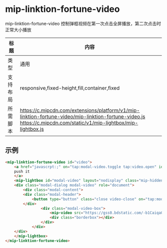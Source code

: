 # mip-linktion-fortune-video

mip-linktion-fortune-video 控制弹框视频在第一次点击全屏播放，第二次点击时正常大小播放

标题|内容
----|----
类型|通用
支持布局|responsive,fixed-height,fill,container,fixed
所需脚本|https://c.mipcdn.com/extensions/platform/v1/mip-linktion-fortune-video/mip-linktion-fortune-video.js<br>https://c.mipcdn.com/static/v1/mip-lightbox/mip-lightbox.js

## 示例


```html
<mip-linktion-fortune-video id="video">
	<a href="javascrpt:;" on="tap:modal-video.toggle tap:video.open" id="btn-open" role="button" tabindex="0" class="slick-video-img">
	push it
	</a>
	<mip-lightbox id="modal-video" layout="nodisplay" class="mip-hidden">
  	<div class="modal-dialog modal-video" role="document">
    	<div class="modal-content">
      	<div class="modal-header">
        	<button type="button" class="close video-close" on="tap:modal-video.close  tap:video.close"><span aria-hidden="true">╳</span></button>
      	</div>
				<div class="modal-video-box">
					<mip-video src="https://gss0.bdstatic.com/-b1Caiqa0d9Bmcmop9aC2jh9h2w8e4_h7sED0YQ_t9iCPK/mda-gjkt21pkrsd8ae5y/mda-gjkt21pkrsd8ae5y.mp4" controls></mip-video>
					<div class="borderbox"></div>
				</div>
			</div>
  	</div>
	</mip-lightbox>
</mip-linktion-fortune-video>
```

